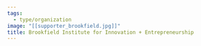 ```yaml
---
tags:
  - type/organization
image: "[[supporter_brookfield.jpg]]"
title: Brookfield Institute for Innovation + Entrepreneurship
---
```

